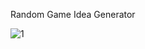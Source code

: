 Random Game Idea Generator 


![1](https://github.com/user-attachments/assets/2b30103a-e130-4a76-a918-d47316db9d91)
